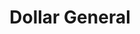 ---
title: "Dollar General"
url: /allentown/dollar-general-28th-street-southwest/
shop: variety store
---